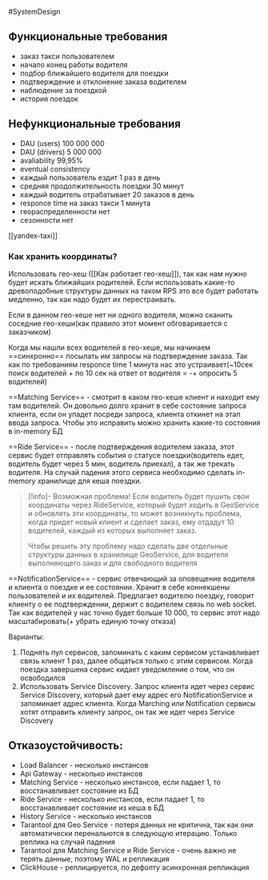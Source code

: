 #SystemDesign 

## Функциональные требования
- заказ такси пользователем
- начало конец работы водителя
- подбор ближайшего водителя для поездки 
- подтверждение и отклонение заказа водителем
- наблюдение за поездкой
- история поездок

## Нефункциональные требования
- DAU (users) 100 000 000
- DAU (drivers) 5 000 000
- avaliability 99,95%
- eventual consistency
- каждый пользователь ездит 1 раз в день
- средняя продолжительность поездки 30 минут
- каждый водитель отрабатывает 20 заказов в день
- responce time на заказ такси 1 минута
- геораспределенности нет
- сезонности нет

[[yandex-taxi]]

### Как хранить координаты?

Использовать гео-хеш ([[Как работает гео-хеш]]), так как нам нужно будет искать ближайших родителей. Если использовать какие-то древоподобные структуры данных на таком RPS это все будет работать медленно, так как надо будет их перестраивать.

Если в данном гео-хеше нет ни одного водителя, можно сканить соседние гео-хеши(как правило этот момент обговаривается с заказчиком)

Когда мы нашли всех водителей в гео-хеше, мы начинаем ==синхронно== посылать им запросы на подтверждение заказа. Так как по требованиям responce time 1 минута нас это устраивает(~10сек поиск водителей + по 10 сек на ответ от водителя = -+ опросить 5 водителей)

==Matching Service== - cмотрит в каком гео-хеше клиент и находит ему там водителей. Он довольно долго хранит в себе состояние запроса клиента, если он упадет посреди запроса, клиента откинет на этап ввода запроса. Чтобы это исправить можно хранить какие-то состояния в in-memory БД

==Ride Service== - после подтверждения водителем заказа, этот сервис будет отправлять события о статусе поездки(водитель едет, водитель будет через 5 мин, водитель приехал), а так же трекать водителя. На случай падения этого сервиса необходимо сделать in-memory хранилище для кеша поездки.

>[!info]- Возможная проблема!
> Если водитель будет пушить свои координаты через RideService, который будет ходить в GeoService и обновлять эти координаты, то может возникнуть проблема, когда придет новый клиент и сделает заказ, ему отдадут 10 водителей, каждый из которых выполняет заказ. 
> 
> Чтобы решить эту проблему надо сделать две отдельные структуры данных в хранилище GeoService, для водителя выполняющего заказ и для свободного водителя 

==NotificationService== - сервис отвечающий за оповещение водителя и клиента о поездке и ее состоянии. Хранит в себе коннекшены пользователей и их водителей. Предлагает водителю поездку, говорит клиенту о ее подтверждении, держит с водителем связь по web socket. Так как водителей у нас точно будет больше 10 000, то сервис этот надо масштабировать(+ убрать единую точку отказа)

Варианты:
1.  Поднять пул сервисов, запоминать с каким сервисом устанавливает связь клиент 1 раз, далее общаться только с этим сервисом. Когда поездка завершена сервис кидает уведомление о том, что он освободился
2. Использовать Service Discovery. Запрос клиента идет через сервис Service Discovery, который дает ему адрес его NotificationService и запоминает адрес клиента. Когда Marching или Notification сервисы хотят отправить клиенту запрос, он так же идет через Service Discovery

## Отказоустойчивость:
- Load Balancer - несколько инстансов
- Api Gateway - несколько инстансов
- Matching Service - несколько инстансов, если падает 1, то восстанавливает состояние из БД
- Ride Service - несколько инстансов, если падает 1, то восстанавливает состояние из кеша в БД
- History Service - несколько инстансов
- Tarantool для Geo Service - потеря данных не критична, так как они автоматически перенальются в следующую итерацию. Только реплика на случай падения
- Tarantool для Matching Service и Ride Service - очень важно не терять данные, поэтому WAL и репликация
- ClickHouse - реплицируется, по дефолту асинхронная репликация

